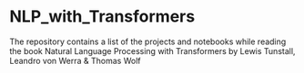 # NLP_with_Transformers
The repository contains a list of the projects and notebooks  while reading the book Natural Language Processing with Transformers by  Lewis Tunstall, Leandro von Werra &amp; Thomas Wolf
